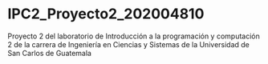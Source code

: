 # IPC2_Proyecto2_202004810
Proyecto 2 del laboratorio de Introducción a la programación y computación 2 de la carrera de Ingeniería en Ciencias y Sistemas de la Universidad de San Carlos de Guatemala
